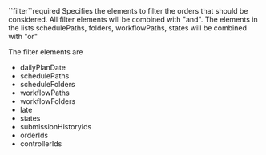 <tr>
<td>``filter``</td><td>required</td>
<td>
Specifies the elements to filter the orders that should be considered.
All filter elements will be combined with "and". The elements in the lists schedulePaths, folders, workflowPaths, states will be combined with "or"

The filter elements are

<ul>
<li>
dailyPlanDate
</li>
<li>
schedulePaths
</li>
<li>
scheduleFolders
</li>
<li>
workflowPaths
</li>
<li>
workflowFolders
</li>
<li>
late
</li>
<li>
states
</li>
<li>
submissionHistoryIds
</li>
<li>
orderIds
</li>
<li>
controllerIds
</li>
</ul> 

</td>
<td>
</td>
<td></td>
</tr>
 